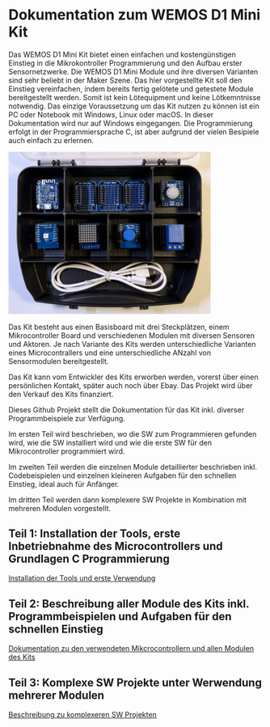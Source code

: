 # Dokumentation zum WEMOS D1 Mini Kit
Das WEMOS D1 Mini Kit bietet einen einfachen und kostengünstigen Einstieg in die Mikrokontroller Programmierung und den Aufbau erster Sensornetzwerke. Die WEMOS D1 Mini Module und ihre diversen Varianten sind sehr beliebt in der Maker Szene. Das hier vorgestellte Kit soll den Einstieg vereinfachen, indem bereits fertig gelötete und getestete Module bereitgestellt werden. Somit ist kein Lötequipment und keine Lötkemntnisse notwendig. Das einzige Voraussetzung um das Kit nutzen zu können ist ein PC oder Notebook mit Windows, Linux oder macOS. In dieser Dokumentation wird nur auf Windows eingegangen. Die Programmierung erfolgt in der Programmiersprache C, ist aber aufgrund der vielen Besipiele auch einfach zu erlernen.

<img src="Bilder/WEMOS_D1_Mini_Kit_1.JPEG" alt="drawing" width="400"/>

Das Kit besteht aus einen Basisboard mit drei Steckplätzen, einem Mikrocontroller Board und verschiedenen Modulen mit diversen Sensoren und Aktoren. Je nach Variante des Kits werden unterschiedliche Varianten eines Microcontrallers und eine unterschiedliche ANzahl von Sensormodulen bereitgestellt.

Das Kit kann vom Entwickler des Kits erworben werden, vorerst über einen persönlichen Kontakt, später auch noch über Ebay. Das Projekt wird über den Verkauf des Kits finanziert.

Dieses Github Projekt stellt die Dokumentation für das Kit inkl. diverser Programmbeispiele zur Verfügung.

Im ersten Teil wird beschrieben, wo die SW zum Programmieren gefunden wird, wie die SW installiert wird und wie die erste SW für den Mikrocontroller programmiert wird.

Im zweiten Teil werden die einzelnen Module detaillierter beschrieben inkl. Codebeispielen und einzelnen kleineren Aufgaben für den schnellen Einstieg, ideal auch für Anfänger.

Im dritten Teil werden dann komplexere SW Projekte in Kombination mit mehreren Modulen vorgestellt.

## Teil 1: Installation der Tools, erste Inbetriebnahme des Microcontrollers und Grundlagen C Programmierung

[Installation der Tools und erste Verwendung](Installation/README.md)

## Teil 2: Beschreibung aller Module des Kits inkl. Programmbeispielen und Aufgaben für den schnellen Einstieg

[Dokumentation zu den verwendeten Mikcrocontrollern und allen Modulen des Kits](Module/README.md)

## Teil 3: Komplexe SW Projekte unter Werwendung mehrerer Modulen

[Beschreibung zu komplexeren SW Projekten](SWProjekte/README.md)

